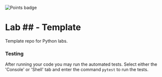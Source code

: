 ![Points badge](../../blob/badges/.github/badges/points.svg)

# Lab ## - Template

Template repo for Python labs.

### Testing

After running your code you may run the automated tests.  Select either the 'Console' or 'Shell' tab and enter the command `pytest` to run the tests.
